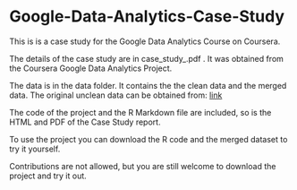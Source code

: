 # Google-Data-Analytics-Case-Study
This is is a case study for the Google Data Analytics Course on Coursera.

The details of the case study are in case_study_.pdf .
It was obtained from the Coursera Google Data Analytics Project.

The data is in the data folder. It contains the  the clean data and the merged data. The original unclean data can be obtained from: [link](https://divvy-tripdata.s3.amazonaws.com/index.html)

The code of the project and the R Markdown file are included, so is the HTML and PDF of the Case Study report.

To use the project you can download the R code and the merged dataset to try it yourself.

Contributions are not allowed, but you are still welcome to download the project and try it out.
